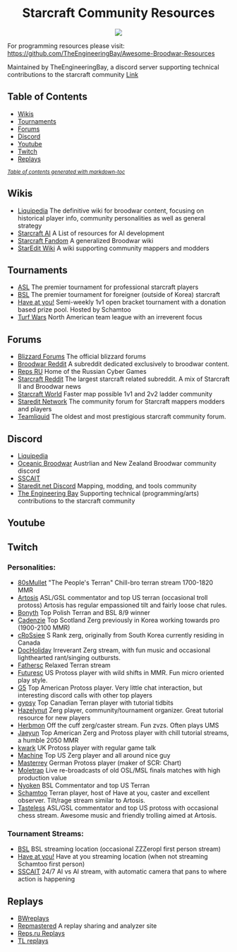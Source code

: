 <div align="center">
  <h1>
    Starcraft Community Resources
  </h1>

![](https://badgen.net/github/last-commit/TheEngineeringBay/Starcraft-Community-Resources)
</div>

For programming resources please visit: 
https://github.com/TheEngineeringBay/Awesome-Broodwar-Resources

Maintained by TheEngineeringBay, a discord server supporting technical contributions to the starcraft community [Link](https://discord.com/invite/cV5tzs5)

## Table of Contents
- [Wikis](#Wiki)
- [Tournaments](#Tournaments)
- [Forums](#forums)
- [Discord](#discord)
- [Youtube](#youtube)
- [Twitch](#twitch)
- [Replays](#replays)


<small><i><a href='http://ecotrust-canada.github.io/markdown-toc/'>Table of contents generated with markdown-toc</a></i></small>

## Wikis
- [Liquipedia](https://liquipedia.net/starcraft/Main_Page) The definitive wiki for broodwar content, focusing on historical player info, community personalities as well as general strategy
- [Starcraft AI](http://www.starcraftai.com/wiki/Main_Page) A List of resources for AI development
- [Starcraft Fandom](https://starcraft.fandom.com/wiki/StarCraft:_Remastered) A generalized Broodwar wiki
- [StarEdit Wiki](http://www.staredit.net/wiki/index.php/Main_Page) A wiki supporting community mappers and modders

## Tournaments
- [ASL](https://www.youtube.com/watch?v=ta-zZKfeZUA&list=PLo2fPnM8EiQxasMyU-dcUGlrNzqeX_jAL) The premier tournament for professional starcraft players
- [BSL](https://bombasticstarleague.com/) The premier tournament for foreigner (outside of Korea) starcraft
- [Have at you!](https://battlefy.com/have-at-you) Semi-weekly 1v1 open bracket tournament with a donation based prize pool. Hosted by Schamtoo
- [Turf Wars](https://liquipedia.net/starcraft/Turf_Wars) North American team league with an irreverent focus

## Forums
- [Blizzard Forums](https://us.forums.blizzard.com/en/starcraft/) The official blizzard forums
- [Broodwar Reddit](https://www.reddit.com/r/broodwar/)  A subreddit dedicated exclusively to broodwar content.
- [Reps RU](https://defiler.ru/) Home of the Russian Cyber Games
- [Starcraft Reddit](https://www.reddit.com/r/starcraft/) The largest starcraft related subreddit. A mix of Starcraft II and Broodwar news 
- [Starcraft World](https://starcraftworld.com/) Faster map possible 1v1 and 2v2 ladder community
- [Staredit Network](http://www.staredit.net/) The community forum for Starcraft mappers modders and players
- [Teamliquid](https://tl.net/) The oldest and most prestigious starcraft community forum. 

## Discord
- [Liquipedia](https://discord.com/invite/liquipedia) 
- [Oceanic Broodwar](https://discord.gg/QgH72rb) Austrlian and New Zealand Broodwar community discord
- [SSCAIT](https://discord.com/channels/226400736013975552/746721989791711312/746722414871969832)
- [Staredit.net Discord](https://discord.gg/rKs3NDc) Mapping, modding, and tools community
- [The Engineering Bay](https://discord.com/invite/cV5tzs5) Supporting technical (programming/arts) contributions to the starcraft community

## Youtube

## Twitch
### Personalities:
- [80sMullet](https://www.twitch.tv/80smullet) "The People's Terran" Chill-bro terran stream 1700-1820 MMR
- [Artosis](https://www.twitch.tv/artosis) ASL/GSL commentator and top US terran (occasional troll protoss) Artosis has regular empassioned tilt and fairly loose chat rules.
- [Bonyth](https://www.twitch.tv/bonyth) Top Polish Terran and BSL 8/9 winner 
- [Cadenzie](https://www.twitch.tv/cadenzie) Top Scotland Zerg previously in Korea working towards pro  (1900-2100 MMR)
- [cRoSsiee](https://www.twitch.tv/crossiee) S Rank zerg, originally from South Korea currently residing in Canada
- [DocHoliday](https://www.twitch.tv/docholiday_tv) Irreverant Zerg stream, with fun music and occasional lighthearted rant/singing outbursts.
- [Fathersc](https://www.twitch.tv/father_sc) Relaxed Terran stream
- [Futuresc](https://www.twitch.tv/future_sc) US Protoss player with wild shifts in MMR. Fun micro oriented play style. 
- [G5](https://www.twitch.tv/g5media) Top American Protoss player. Very little chat interaction, but interesting discord calls with other top players
- [gypsy](https://www.twitch.tv/gypsy93) Top Canadian Terran player with tutorial tidbits
- [Hazelynut](https://www.twitch.tv/hazelynut) Zerg player, community/tournament organizer. Great tutorial resource for new players
- [Herbmon](https://www.twitch.tv/herbmon) Off the cuff zerg/caster stream. Fun zvzs. Often plays UMS
- [Jaeyun](https://www.twitch.tv/jaeyun) Top American Zerg and Protoss player with chill tutorial streams, a humble 2050 MMR
- [kwark](https://www.twitch.tv/kwark_uk) UK Protoss player with regular game talk
- [Machine](https://www.twitch.tv/machineusa) Top US Zerg player and all around nice guy
- [Masterrey](https://www.twitch.tv/masterrey) German Protoss player (maker of SCR: Chart)
- [Moletrap](ttps://www.twitch.tv/moletrap) Live re-broadcasts of old OSL/MSL finals matches with high production value 
- [Nyoken](https://www.twitch.tv/nyoken) BSL Commentator and top US Terran 
- [Schamtoo](https://www.twitch.tv/schamtoo) Terran player, host of Have at you, caster and excellent observer. Tilt/rage stream similar to Artosis.
- [Tasteless](https://www.twitch.tv/tastelesstv) ASL/GSL commentator and top US protoss with occasional chess stream. Awesome music and friendly trolling aimed at Artosis. 

### Tournament Streams:
- [BSL](https://www.twitch.tv/zzzeropl) BSL streaming location (occasional ZZZeropl first person stream)
- [Have at you!](https://www.twitch.tv/schamtoo) Have at you streaming location (when not streaming Schamtoo first person)
- [SSCAIT](https://www.twitch.tv/sscait) 24/7 AI vs AI stream, with automatic camera that pans to where action is happening


## Replays
- [BWreplays](http://bwreplays.com/) 
- [Repmastered](https://repmastered.app/) A replay sharing and analyzer site
- [Reps.ru Replays](https://reps.ru/replay?type=user)
- [TL replays](https://tl.net/replay/)
